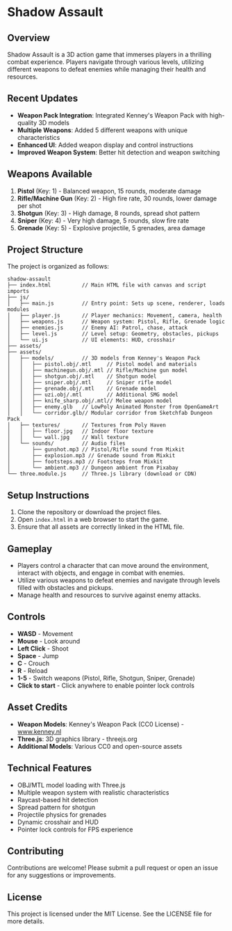 # Shadow Assault

## Overview
Shadow Assault is a 3D action game that immerses players in a thrilling combat experience. Players navigate through various levels, utilizing different weapons to defeat enemies while managing their health and resources.

## Recent Updates
- **Weapon Pack Integration**: Integrated Kenney's Weapon Pack with high-quality 3D models
- **Multiple Weapons**: Added 5 different weapons with unique characteristics
- **Enhanced UI**: Added weapon display and control instructions
- **Improved Weapon System**: Better hit detection and weapon switching

## Weapons Available
1. **Pistol** (Key: 1) - Balanced weapon, 15 rounds, moderate damage
2. **Rifle/Machine Gun** (Key: 2) - High fire rate, 30 rounds, lower damage per shot
3. **Shotgun** (Key: 3) - High damage, 8 rounds, spread shot pattern
4. **Sniper** (Key: 4) - Very high damage, 5 rounds, slow fire rate
5. **Grenade** (Key: 5) - Explosive projectile, 5 grenades, area damage

## Project Structure
The project is organized as follows:

```
shadow-assault
├── index.html          // Main HTML file with canvas and script imports
├── js/
│   ├── main.js         // Entry point: Sets up scene, renderer, loads modules
│   ├── player.js       // Player mechanics: Movement, camera, health
│   ├── weapons.js      // Weapon system: Pistol, Rifle, Grenade logic
│   ├── enemies.js      // Enemy AI: Patrol, chase, attack
│   ├── level.js        // Level setup: Geometry, obstacles, pickups
│   └── ui.js           // UI elements: HUD, crosshair
├── assets/
├── assets/
│   ├── models/         // 3D models from Kenney's Weapon Pack
│   │   ├── pistol.obj/.mtl     // Pistol model and materials
│   │   ├── machinegun.obj/.mtl // Rifle/Machine gun model
│   │   ├── shotgun.obj/.mtl    // Shotgun model
│   │   ├── sniper.obj/.mtl     // Sniper rifle model
│   │   ├── grenade.obj/.mtl    // Grenade model
│   │   ├── uzi.obj/.mtl        // Additional SMG model
│   │   ├── knife_sharp.obj/.mtl// Melee weapon model
│   │   ├── enemy.glb   // LowPoly Animated Monster from OpenGameArt
│   │   └── corridor.glb// Modular corridor from Sketchfab Dungeon Pack
│   ├── textures/       // Textures from Poly Haven
│   │   ├── floor.jpg   // Indoor floor texture
│   │   └── wall.jpg    // Wall texture
│   └── sounds/         // Audio files
│       ├── gunshot.mp3 // Pistol/Rifle sound from Mixkit
│       ├── explosion.mp3 // Grenade sound from Mixkit
│       ├── footsteps.mp3 // Footsteps from Mixkit
│       └── ambient.mp3 // Dungeon ambient from Pixabay
└── three.module.js     // Three.js library (download or CDN)
```

## Setup Instructions
1. Clone the repository or download the project files.
2. Open `index.html` in a web browser to start the game.
3. Ensure that all assets are correctly linked in the HTML file.

## Gameplay
- Players control a character that can move around the environment, interact with objects, and engage in combat with enemies.
- Utilize various weapons to defeat enemies and navigate through levels filled with obstacles and pickups.
- Manage health and resources to survive against enemy attacks.

## Controls
- **WASD** - Movement
- **Mouse** - Look around
- **Left Click** - Shoot
- **Space** - Jump
- **C** - Crouch
- **R** - Reload
- **1-5** - Switch weapons (Pistol, Rifle, Shotgun, Sniper, Grenade)
- **Click to start** - Click anywhere to enable pointer lock controls

## Asset Credits
- **Weapon Models**: Kenney's Weapon Pack (CC0 License) - www.kenney.nl
- **Three.js**: 3D graphics library - threejs.org
- **Additional Models**: Various CC0 and open-source assets

## Technical Features
- OBJ/MTL model loading with Three.js
- Multiple weapon system with realistic characteristics
- Raycast-based hit detection
- Spread pattern for shotgun
- Projectile physics for grenades
- Dynamic crosshair and HUD
- Pointer lock controls for FPS experience

## Contributing
Contributions are welcome! Please submit a pull request or open an issue for any suggestions or improvements.

## License
This project is licensed under the MIT License. See the LICENSE file for more details.
